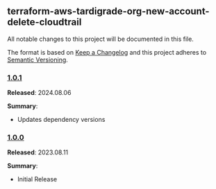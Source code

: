 ## terraform-aws-tardigrade-org-new-account-delete-cloudtrail

All notable changes to this project will be documented in this file.

The format is based on [Keep a Changelog](http://keepachangelog.com/) and this project adheres to [Semantic Versioning](http://semver.org/).

### [1.0.1](https://github.com/MetroStar/terraform-aws-tardigrade-org-new-account-delete-cloudtrail/releases/tag/1.0.1)

**Released**: 2024.08.06

**Summary**:

* Updates dependency versions

### [1.0.0](https://github.com/MetroStar/terraform-aws-tardigrade-org-new-account-delete-cloudtrail/releases/tag/1.0.0)

**Released**: 2023.08.11

**Summary**:

* Initial Release

